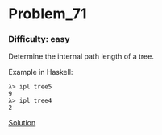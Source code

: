 # Problem_71
### Difficulty: easy
Determine the internal path length of a tree.

Example in Haskell:

```
λ> ipl tree5
9
λ> ipl tree4
2
```
[Solution](https://wiki.haskell.org/99_questions/Solutions/71)
